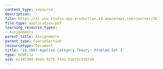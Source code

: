 ```yaml
---
content_type: resource
description: ''
file: https://ol-ocw-studio-app-production.s3.amazonaws.com/courses/18-s097-applied-category-theory-january-iap-2019/ec10730d0eab92fbf4325ae32c55bfeb_18-s097iap19ps3.pdf
file_type: application/pdf
learning_resource_types:
- Assignments
parent_title: Assignments
parent_type: CourseSection
resourcetype: Document
title: '18.S097 Applied Category Theory: Problem Set 3'
type: OCWFile
uid: ec10730d-0eab-92fb-f432-5ae32c55bfeb
---
```


